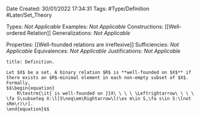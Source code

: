 <div class="topSpace"></div>

Date Created: 30/01/2022 17:34:31
Tags: #Type/Definition #Later/Set_Theory

Types: <i>Not Applicable</i>
Examples: <i>Not Applicable</i>
Constructions: [[Well-ordered Relation]]
Generalizations: <i>Not Applicable</i>

Properties: [[Well-founded relations are irreflexive]]
Sufficiencies: <i>Not Applicable</i>
Equivalences: <i>Not Applicable</i>
Justifications: <i>Not Applicable</i>

``` ad-Definition
title: Definition.

Let $X$ be a set. A binary relation $R$ is **well-founded on $X$** if there exists an $R$-minimal element in each non-empty subset of $X$. Formally,
$$\begin{equation}
    R\textrm{\it{ is well-founded on }}X\ \ \ \ \Leftrightarrow\ \ \ \ \fa S\subseteq X:\l[S\neq\em\Rightarrow\l(\ex m\in S,\fa s\in S:\lnot sRm\r)\r].
\end{equation}$$

```
